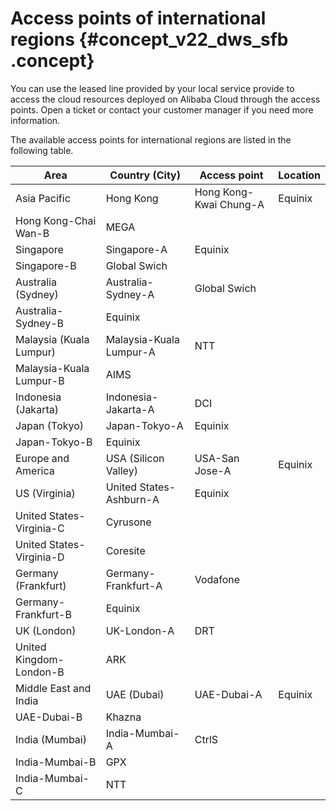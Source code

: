 # Access points of international regions {#concept_v22_dws_sfb .concept}

You can use the leased line provided by your local service provide to access the cloud resources deployed on Alibaba Cloud through the access points. Open a ticket or contact your customer manager if you need more information.

The available access points for international regions are listed in the following table.

|Area|Country \(City\)|Access point|Location|
|----|----------------|------------|--------|
|Asia Pacific|Hong Kong|Hong Kong-Kwai Chung-A|Equinix|
|Hong Kong-Chai Wan-B|MEGA|
|Singapore|Singapore-A|Equinix|
|Singapore-B|Global Swich|
|Australia \(Sydney\)|Australia-Sydney-A|Global Swich|
|Australia-Sydney-B|Equinix|
|Malaysia \(Kuala Lumpur\)|Malaysia-Kuala Lumpur-A|NTT|
|Malaysia-Kuala Lumpur-B|AIMS|
|Indonesia \(Jakarta\)|Indonesia-Jakarta-A|DCI|
|Japan \(Tokyo\)|Japan-Tokyo-A|Equinix|
|Japan-Tokyo-B|Equinix|
|Europe and America|USA \(Silicon Valley\)|USA-San Jose-A|Equinix|
|US \(Virginia\)|United States-Ashburn-A|Equinix|
|United States-Virginia-C|Cyrusone|
|United States-Virginia-D|Coresite|
|Germany \(Frankfurt\)|Germany-Frankfurt-A|Vodafone|
|Germany-Frankfurt-B|Equinix|
|UK \(London\)|UK-London-A|DRT|
|United Kingdom-London-B|ARK|
|Middle East and India|UAE \(Dubai\)|UAE-Dubai-A|Equinix|
|UAE-Dubai-B|Khazna|
|India \(Mumbai\)|India-Mumbai-A|CtrlS|
|India-Mumbai-B|GPX|
|India-Mumbai-C|NTT|

